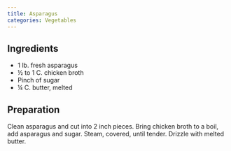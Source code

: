 ```yaml
---
title: Asparagus
categories: Vegetables
---
```


## Ingredients

- 1 lb. fresh asparagus
- ½ to 1 C. chicken broth
- Pinch of sugar
- ¼ C. butter, melted

## Preparation

Clean asparagus and cut into 2 inch pieces.  Bring chicken broth to a boil, add asparagus and sugar.  Steam, covered, until tender.  Drizzle with melted butter.

